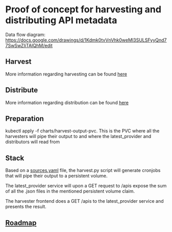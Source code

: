 # Proof of concept for harvesting and distributing API metadata

Data flow diagram: https://docs.google.com/drawings/d/1Kdmk0tvVnVhk0weMl3SULSFyyQnd77SwSwZIiTAIQhM/edit

## Harvest
More information regarding harvesting can be found [here](https://github.com/oslokommune/devportal-harvest-poc/tree/master/harvest)

## Distribute
More information regarding distribution can be found [here](https://github.com/oslokommune/devportal-harvest-poc/tree/master/distribute)

## Preparation
kubectl apply -f charts/harvest-output-pvc. This is the PVC where all the
harvesters will pipe their output to and where the latest_provider and distributors will read from

## Stack
Based on a [sources.yaml](https://github.com/oslokommune/devportal-harvest-poc/blob/master/harvest/templates/sources_template.yaml)
file, the harvest.py script will generate cronjobs that will pipe their output
to a persistent volume.

The latest_provider service will upon a GET request to /apis expose the sum of all the
.json files in the mentioned persistent volume claim.

The harvester frontend does a GET /apis to the latest_provider service and presents
the result.

## [Roadmap](https://github.com/oslokommune/devportal-harvest-poc/projects/1?add_cards_query=is%3Aopen)
